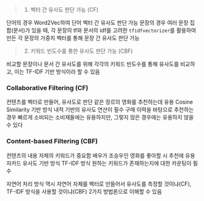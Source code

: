 > 1. 벡터 간 유사도 판단 가능 (CF)

단어의 경우 Word2Vec하여 단어 벡터 간 유사도 판단 가능
문장의 경우 여러 문장 집합(문서)가 있을 때, 각 문장의 tf와 문서의 idf를 고려한 `tfidfvectorizer`를 활용하여 만든 각 문장의 가중치 벡터를 통해 문장 간 유사도 판단 가능

> 2. 키워드 빈도수를 통한 유사도 판단 가능 (CBF)

비교할 문장이나 문서 간 유사도를 위해 각각의 키워드 빈도수를 통해 유사도를 비교하고, 이는 TF-IDF 기반 방식이라 할 수 있음

### Collaborative Filtering (CF)

컨텐츠를 벡터로 만들어, 유사도로 판단
같은 장르의 영화를 추천하는데 유용
Cosine Similarity 기반 방식
내적 기반의 유사도 연산이 필수
구매 이력을 바탕으로 추천하는 경우 빠르게 소비되는 소비재들에는 유용하지만, 그렇지 않은 경우에는 유용하지 않을 수 있다

### Content-based Filtering (CBF)

컨텐츠의 내용 자체의 키워드가 중요함
배우가 조승우인 영화를 좋아할 시 추천에 유용
자카드 유사도 기반 방식
TF-IDF 방식
원하는 키워드가 존재하는지에 대한 카운팅이 필수

자연어 처리 방식 역시 자연어 자체를 벡터로 만들어서 유사도를 측정할 것이냐(CF), TF-IDF 방식을 사용할 것이냐(CBF) 2가지 방법론으로 이해할 수 있음
